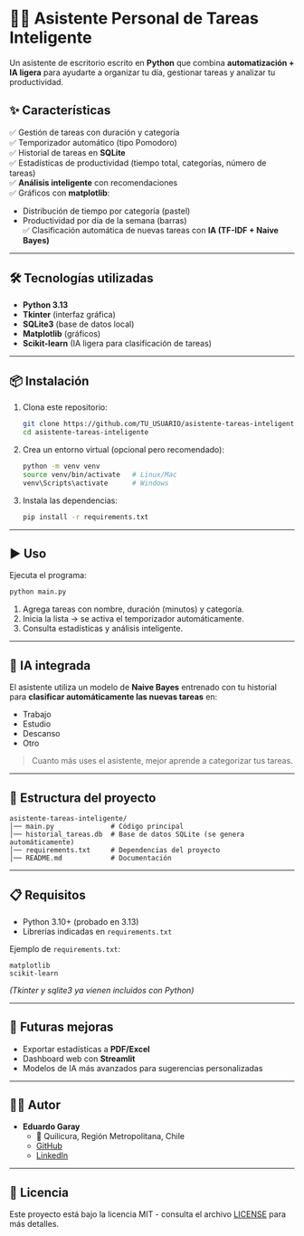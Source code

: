 # 🧑‍💻 Asistente Personal de Tareas Inteligente

Un asistente de escritorio escrito en **Python** que combina **automatización + IA ligera** para ayudarte a organizar tu día, gestionar tareas y analizar tu productividad.

## ✨ Características

✅ Gestión de tareas con duración y categoría  
✅ Temporizador automático (tipo Pomodoro)  
✅ Historial de tareas en **SQLite**  
✅ Estadísticas de productividad (tiempo total, categorías, número de tareas)  
✅ **Análisis inteligente** con recomendaciones  
✅ Gráficos con **matplotlib**:
   - Distribución de tiempo por categoría (pastel)  
   - Productividad por día de la semana (barras)  
✅ Clasificación automática de nuevas tareas con **IA (TF-IDF + Naive Bayes)**  

---

## 🛠️ Tecnologías utilizadas

- **Python 3.13**  
- **Tkinter** (interfaz gráfica)  
- **SQLite3** (base de datos local)  
- **Matplotlib** (gráficos)  
- **Scikit-learn** (IA ligera para clasificación de tareas)  

---

## 📦 Instalación

1. Clona este repositorio:
   ```bash
   git clone https://github.com/TU_USUARIO/asistente-tareas-inteligente.git
   cd asistente-tareas-inteligente
   ```

2. Crea un entorno virtual (opcional pero recomendado):
   ```bash
   python -m venv venv
   source venv/bin/activate   # Linux/Mac
   venv\Scripts\activate      # Windows
   ```

3. Instala las dependencias:
   ```bash
   pip install -r requirements.txt
   ```

---

## ▶️ Uso

Ejecuta el programa:
```bash
python main.py
```

1. Agrega tareas con nombre, duración (minutos) y categoría.  
2. Inicia la lista → se activa el temporizador automáticamente.  
3. Consulta estadísticas y análisis inteligente.  

---

## 🧠 IA integrada

El asistente utiliza un modelo de **Naive Bayes** entrenado con tu historial para **clasificar automáticamente las nuevas tareas** en:  
- Trabajo  
- Estudio  
- Descanso  
- Otro  

> Cuanto más uses el asistente, mejor aprende a categorizar tus tareas.  

---

## 📂 Estructura del proyecto

```
asistente-tareas-inteligente/
│── main.py              # Código principal
│── historial_tareas.db  # Base de datos SQLite (se genera automáticamente)
│── requirements.txt     # Dependencias del proyecto
│── README.md            # Documentación
```

---

## 📋 Requisitos

- Python 3.10+ (probado en 3.13)
- Librerías indicadas en `requirements.txt`

Ejemplo de `requirements.txt`:
```
matplotlib
scikit-learn
```
*(Tkinter y sqlite3 ya vienen incluidos con Python)*

---

## 🚀 Futuras mejoras

- Exportar estadísticas a **PDF/Excel**  
- Dashboard web con **Streamlit**  
- Modelos de IA más avanzados para sugerencias personalizadas  

---

## 👨‍💻 Autor

- **Eduardo Garay**  
  - 📍 Quilicura, Región Metropolitana, Chile  
  - [GitHub](https://github.com/EduardoGaray57)  
  - [LinkedIn](https://www.linkedin.com/in/eduardo-garay-9b067b16)  

---

## 📜 Licencia

Este proyecto está bajo la licencia MIT - consulta el archivo [LICENSE](LICENSE) para más detalles.
